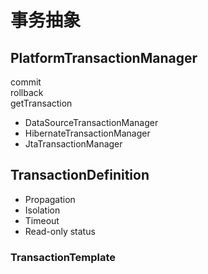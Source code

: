 # 事务抽象

## PlatformTransactionManager

commit  
rollback  
getTransaction  

- DataSourceTransactionManager
- HibernateTransactionManager
- JtaTransactionManager

## TransactionDefinition

- Propagation
- Isolation
- Timeout
- Read-only status

### TransactionTemplate

